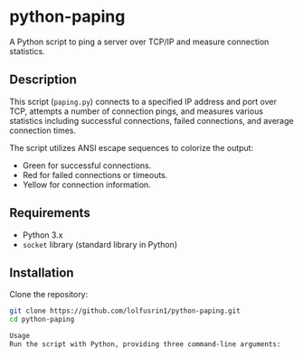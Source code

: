 # python-paping

A Python script to ping a server over TCP/IP and measure connection statistics.

## Description

This script (`paping.py`) connects to a specified IP address and port over TCP, attempts a number of connection pings, and measures various statistics including successful connections, failed connections, and average connection times.

The script utilizes ANSI escape sequences to colorize the output:
- Green for successful connections.
- Red for failed connections or timeouts.
- Yellow for connection information.

## Requirements

- Python 3.x
- `socket` library (standard library in Python)

## Installation

Clone the repository:

```bash
git clone https://github.com/lolfusrin1/python-paping.git
cd python-paping

Usage
Run the script with Python, providing three command-line arguments:
